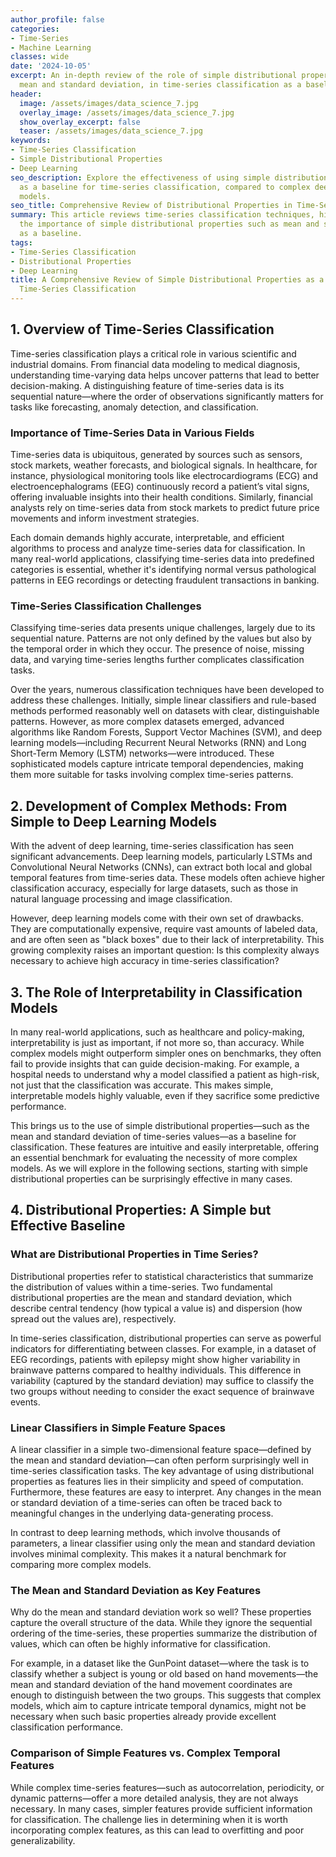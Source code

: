 ```yaml
---
author_profile: false
categories:
- Time-Series
- Machine Learning
classes: wide
date: '2024-10-05'
excerpt: An in-depth review of the role of simple distributional properties, like
  mean and standard deviation, in time-series classification as a baseline approach.
header:
  image: /assets/images/data_science_7.jpg
  overlay_image: /assets/images/data_science_7.jpg
  show_overlay_excerpt: false
  teaser: /assets/images/data_science_7.jpg
keywords:
- Time-Series Classification
- Simple Distributional Properties
- Deep Learning
seo_description: Explore the effectiveness of using simple distributional properties
  as a baseline for time-series classification, compared to complex deep learning
  models.
seo_title: Comprehensive Review of Distributional Properties in Time-Series Classification
summary: This article reviews time-series classification techniques, highlighting
  the importance of simple distributional properties such as mean and standard deviation
  as a baseline.
tags:
- Time-Series Classification
- Distributional Properties
- Deep Learning
title: A Comprehensive Review of Simple Distributional Properties as a Baseline for
  Time-Series Classification
---
```


## 1. Overview of Time-Series Classification

Time-series classification plays a critical role in various scientific and industrial domains. From financial data modeling to medical diagnosis, understanding time-varying data helps uncover patterns that lead to better decision-making. A distinguishing feature of time-series data is its sequential nature—where the order of observations significantly matters for tasks like forecasting, anomaly detection, and classification.

### Importance of Time-Series Data in Various Fields

Time-series data is ubiquitous, generated by sources such as sensors, stock markets, weather forecasts, and biological signals. In healthcare, for instance, physiological monitoring tools like electrocardiograms (ECG) and electroencephalograms (EEG) continuously record a patient’s vital signs, offering invaluable insights into their health conditions. Similarly, financial analysts rely on time-series data from stock markets to predict future price movements and inform investment strategies.

Each domain demands highly accurate, interpretable, and efficient algorithms to process and analyze time-series data for classification. In many real-world applications, classifying time-series data into predefined categories is essential, whether it's identifying normal versus pathological patterns in EEG recordings or detecting fraudulent transactions in banking.

### Time-Series Classification Challenges

Classifying time-series data presents unique challenges, largely due to its sequential nature. Patterns are not only defined by the values but also by the temporal order in which they occur. The presence of noise, missing data, and varying time-series lengths further complicates classification tasks.

Over the years, numerous classification techniques have been developed to address these challenges. Initially, simple linear classifiers and rule-based methods performed reasonably well on datasets with clear, distinguishable patterns. However, as more complex datasets emerged, advanced algorithms like Random Forests, Support Vector Machines (SVM), and deep learning models—including Recurrent Neural Networks (RNN) and Long Short-Term Memory (LSTM) networks—were introduced. These sophisticated models capture intricate temporal dependencies, making them more suitable for tasks involving complex time-series patterns.

## 2. Development of Complex Methods: From Simple to Deep Learning Models

With the advent of deep learning, time-series classification has seen significant advancements. Deep learning models, particularly LSTMs and Convolutional Neural Networks (CNNs), can extract both local and global temporal features from time-series data. These models often achieve higher classification accuracy, especially for large datasets, such as those in natural language processing and image classification.

However, deep learning models come with their own set of drawbacks. They are computationally expensive, require vast amounts of labeled data, and are often seen as "black boxes" due to their lack of interpretability. This growing complexity raises an important question: Is this complexity always necessary to achieve high accuracy in time-series classification?

## 3. The Role of Interpretability in Classification Models

In many real-world applications, such as healthcare and policy-making, interpretability is just as important, if not more so, than accuracy. While complex models might outperform simpler ones on benchmarks, they often fail to provide insights that can guide decision-making. For example, a hospital needs to understand why a model classified a patient as high-risk, not just that the classification was accurate. This makes simple, interpretable models highly valuable, even if they sacrifice some predictive performance.

This brings us to the use of simple distributional properties—such as the mean and standard deviation of time-series values—as a baseline for classification. These features are intuitive and easily interpretable, offering an essential benchmark for evaluating the necessity of more complex models. As we will explore in the following sections, starting with simple distributional properties can be surprisingly effective in many cases.

## 4. Distributional Properties: A Simple but Effective Baseline

### What are Distributional Properties in Time Series?

Distributional properties refer to statistical characteristics that summarize the distribution of values within a time-series. Two fundamental distributional properties are the mean and standard deviation, which describe central tendency (how typical a value is) and dispersion (how spread out the values are), respectively.

In time-series classification, distributional properties can serve as powerful indicators for differentiating between classes. For example, in a dataset of EEG recordings, patients with epilepsy might show higher variability in brainwave patterns compared to healthy individuals. This difference in variability (captured by the standard deviation) may suffice to classify the two groups without needing to consider the exact sequence of brainwave events.

### Linear Classifiers in Simple Feature Spaces

A linear classifier in a simple two-dimensional feature space—defined by the mean and standard deviation—can often perform surprisingly well in time-series classification tasks. The key advantage of using distributional properties as features lies in their simplicity and speed of computation. Furthermore, these features are easy to interpret. Any changes in the mean or standard deviation of a time-series can often be traced back to meaningful changes in the underlying data-generating process.

In contrast to deep learning methods, which involve thousands of parameters, a linear classifier using only the mean and standard deviation involves minimal complexity. This makes it a natural benchmark for comparing more complex models.

### The Mean and Standard Deviation as Key Features

Why do the mean and standard deviation work so well? These properties capture the overall structure of the data. While they ignore the sequential ordering of the time-series, these properties summarize the distribution of values, which can often be highly informative for classification.

For example, in a dataset like the GunPoint dataset—where the task is to classify whether a subject is young or old based on hand movements—the mean and standard deviation of the hand movement coordinates are enough to distinguish between the two groups. This suggests that complex models, which aim to capture intricate temporal dynamics, might not be necessary when such basic properties already provide excellent classification performance.

### Comparison of Simple Features vs. Complex Temporal Features

While complex time-series features—such as autocorrelation, periodicity, or dynamic patterns—offer a more detailed analysis, they are not always necessary. In many cases, simpler features provide sufficient information for classification. The challenge lies in determining when it is worth incorporating complex features, as this can lead to overfitting and poor generalizability.